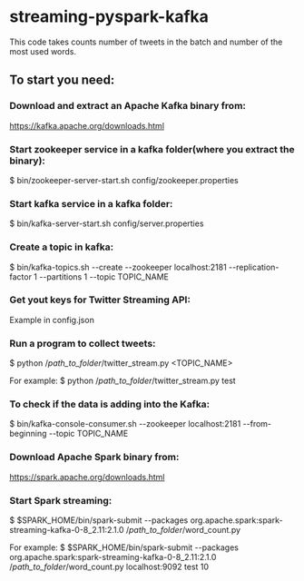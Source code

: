 # streaming-pyspark-kafka

This code takes counts number of tweets in the batch and number of the most used words.

## To start you need:
### Download and extract an Apache Kafka binary from: 
https://kafka.apache.org/downloads.html
### Start zookeeper service in a kafka folder(where you extract the binary):
$ bin/zookeeper-server-start.sh config/zookeeper.properties
### Start kafka service in a kafka folder:
$ bin/kafka-server-start.sh config/server.properties
### Create a topic in kafka:
$ bin/kafka-topics.sh --create --zookeeper localhost:2181 --replication-factor 1 --partitions 1 --topic TOPIC_NAME
### Get yout keys for Twitter Streaming API:
Example in config.json
### Run a program to collect tweets:
$ python /*path_to_folder*/twitter_stream.py <TOPIC_NAME>

For example:
$ python /*path_to_folder*/twitter_stream.py test
### To check if the data is adding into the Kafka:
$ bin/kafka-console-consumer.sh --zookeeper localhost:2181 --from-beginning --topic TOPIC_NAME
### Download Apache Spark binary from:
https://spark.apache.org/downloads.html
### Start Spark streaming:
$ $SPARK_HOME/bin/spark-submit --packages org.apache.spark:spark-streaming-kafka-0-8_2.11:2.1.0 /*path_to_folder*/word_count.py <broker> <topics list> <branch duration>
 
For example:
$ $SPARK_HOME/bin/spark-submit --packages org.apache.spark:spark-streaming-kafka-0-8_2.11:2.1.0 /*path_to_folder*/word_count.py localhost:9092 test 10

